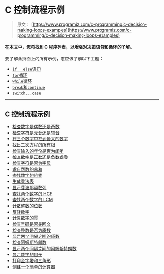 # C 控制流程示例

> 原文： [https://www.programiz.com/c-programming/c-decision-making-loops-examples](https://www.programiz.com/c-programming/c-decision-making-loops-examples)

#### 在本文中，您将找到 C 程序列表，以增强对决策语句和循环的了解。

要了解此页面上的所有示例，您应该了解以下主题：

*   [`if...else`语句](/c-programming/c-if-else-statement "if...else Statement in C programming")
*   [`for`循环](/c-programming/c-for-loop "for Loop in C programming")
*   [`while`循环](/c-programming/c-do-while-loops "while loop in C programming")
*   [`break`和`continue`](/c-programming/c-break-continue-statement "C  break and continue")
*   [`switch...case`](/c-programming/c-switch-case-statement "switch Statement in C programming")

* * *

## C 控制流程示例

+   [检查数字是偶数还是奇数](/c-programming/examples/even-odd)
+   [检查字符是元音还是辅音](/c-programming/examples/vowel-consonant)
+   [在三个数字中找到最大的数字](/c-programming/examples/largest-number-three)
+   [找出二次方程的所有根](/c-programming/examples/quadratic-roots)
+   [检查输入的年份是否为闰年](/c-programming/examples/leap-year)
+   [检查数字是正数还是负数或零](/c-programming/examples/negative-positive-zero)
+   [检查字符是否为字母](/c-programming/examples/alphabet)
+   [求自然数的总和](/c-programming/examples/sum-natural-numbers)
+   [查找数字的阶乘](/c-programming/examples/factorial)
+   [生成乘法表](/c-programming/examples/multiplication-table)
+   [显示斐波那契数列](/c-programming/examples/fibonacci-series)
+   [查找两个数字的 HCF](/c-programming/examples/hcf-gcd)
+   [查找两个数字的 LCM](/c-programming/examples/lcm)
+   [计数整数的位数](/c-programming/examples/digits-count)
+   [反转数字](/c-programming/examples/reverse-number)
+   [计算数字的幂](/c-programming/examples/power-number)
+   [检查号码是否是回文](/c-programming/examples/palindrome-number)
+   [检查整数是否为质数](/c-programming/examples/prime-number)
+   [显示两个间隔之间的质数](/c-programming/examples/prime-number-intervals)
+   [检查阿姆斯特朗数](/c-programming/examples/check-armstrong-number)
+   [显示两个间隔之间的阿姆斯特朗数](/c-programming/examples/Armstrong-number-interval)
+   [显示数字的因子](/c-programming/examples/factors-number)
+   [打印金字塔和三角形](/c-programming/examples/pyramid-pattern)
+   [创建一个简单的计算器](/c-programming/examples/calculator-switch-case)